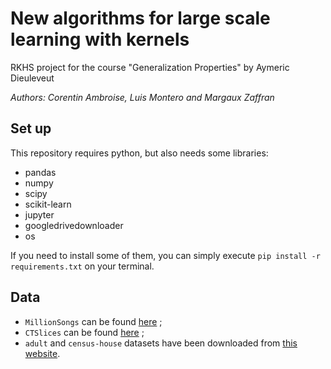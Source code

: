 # New algorithms for large scale learning with kernels
RKHS project for the course "Generalization Properties" by Aymeric Dieuleveut

_Authors: Corentin Ambroise, Luis Montero and Margaux Zaffran_

## Set up

This repository requires python, but also needs some libraries:

- pandas
- numpy
- scipy
- scikit-learn
- jupyter
- googledrivedownloader
- os

If you need to install some of them, you can simply execute ```pip install -r requirements.txt``` on your terminal.

## Data

- ```MillionSongs``` can be found [here](https://archive.ics.uci.edu/ml/datasets/yearpredictionmsd) ;
- ```CTSlices``` can be found [here](https://archive.ics.uci.edu/ml/datasets/Relative+location+of+CT+slices+on+axial+axis) ;
- ```adult``` and ```census-house``` datasets have been downloaded from
[this website](http://www.cs.toronto.edu/~delve/data/datasets.html).
